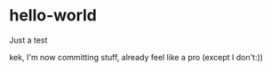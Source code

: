 # hello-world
Just a test

kek, I'm now committing stuff, already feel like a pro (except I don't:))
